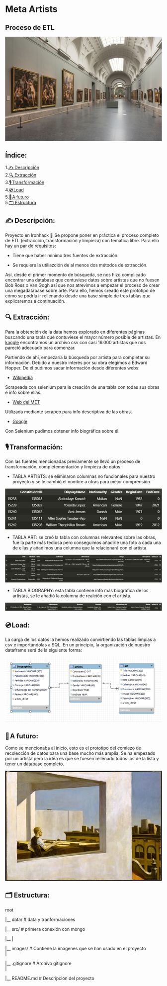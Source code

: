 # Meta Artists

## Proceso de ETL

![oki](./images/museo.jpg)

## Índice:

1.[✍️ Descripción](#descripción)\
2.[🔍 Extracción](#extracción)\
3.[🎙️ Transformación](#tranformación)\
4.[💿 Load](#load)\
5.[🔮 A futuro](#futuro)\
5.[🗂️ Estructura](#estructura)


## ✍️ Descripción:<a name="descripción"/>

Proyecto en Ironhack 🔗  Se propone poner en práctica el proceso completo de ETL (extracción, transformación y limpieza) con temática libre. Para ello hay un par de requisitos:

- Tiene que haber mínimo tres fuentes de extracción.

- Se requiere la utiliazción de al menos dos métodos de extracción.

Así, desde el primer momento de búsqueda, se nos hizo complicado encontrar una database que contuviese datos sobre artistas que no fuesen Bob Ross o Van Gogh así que nos atrevimos a empezar el proceso de crear una megadatabase sobre arte. Para ello, hemos creado este prototipo de cómo se podría ir rellenando desde una base simple de tres tablas que explicaremos a continuación.


## 🔍 Extracción:<a name="extracción"/>

Para la obtención de la data hemos explorado en diferentes páginas buscando una tabla que contuviese el mayor número posible de artistas. En [kaggle](https://www.kaggle.com/) encontramos un archivo csv con casi 16.000 artistas que nos pareció adecuado para comenzar. 

Partiendo de ahí, empezaría la búsqueda por artista para completar su información. Debido a nuestro interés por su obra elegimos a Edward Hopper. De él pudimos sacar información desde diferentes webs:

- [Wikipedia](https://en.wikipedia.org/wiki/Edward_Hopper)

Scrapeada con selenium para la creación de una tabla con todas sus obras e info sobre ellas.

- [Web del MET](https://www.metmuseum.org/)

Utilizada mediante scrapeo para info descriptiva de las obras.

- [Google](https://www.google.com/search?q=edward+hopper&sxsrf=APwXEdfRDCPSb-kwJeEGkvVsFHtleGOijQ%3A1683586208022&ei=oHxZZMt6_aKR1Q-5oI-oDA&ved=0ahUKEwjLyoKv5-b-AhV9UaQEHTnQA8UQ4dUDCA8&uact=5&oq=edward+hopper&gs_lcp=Cgxnd3Mtd2l6LXNlcnAQAzIMCCMQigUQJxBGEPsBMgQIIxAnMgcIIxCKBRAnMg0ILhCDARCxAxCKBRBDMgcIABCKBRBDMgYIABAHEB4yBggAEAcQHjIKCAAQgAQQFBCHAjIOCC4QgAQQxwEQrwEQ1AIyBQgAEIAEOgoIABBHENYEELADOgQIABBHOgcIIxCwAhAnOggIABAIEAcQHkoECEEYAFCVLFi0MWCWM2gBcAJ4AIABXogBsQSSAQE3mAEAoAEByAEHwAEB&sclient=gws-wiz-serp)

Con Selenium pudimos obtener info biográfica sobre él.



## 🎙️ Transformación:<a name="tranformación"/>

Con las fuentes mencionadas previamente se llevó un proceso de transformación, completementación y limpieza de datos. 

- TABLA ARTISTS: se eliminaron columnas no funcionales para nuestro proyecto y se le cambió el nombre a otras para mejor comprensión.

![a](./images/artists.png)

- TABLA ART: se creó la tabla con columnas relevantes sobre las obras, fue la parte más tediosa pero conseguimos añadirle una foto a cada una de ellas y añadimos una columna que la relacionará con el artista.

![r](./images/art.png)

- TABLA BIOGRAPHY: esta tabla contiene info más biográfica de los artistas, se le añadió la columna de realción con el artista.

![b](./images/bio.png)



## 💿 Load:<a name="load"/>


La carga de los datos la hemos realizado convirtiendo las tablas limpias a csv e importándolas a SQL. En un principio, la organización de nuestro dataframe será de la siguiente forma:

![sql](./images/rel.png)



## 🔮 A futuro:<a name="futuro"/>

Como se mencionaba al inicio, esto es el prototipo del comiezo de recolección de datos para una base mucho más amplia. Se ha empezado por un artista pero la idea es que se fuesen rellenado todos los de la lista y tener un database completo.


![sql](./images/office.jpeg)


## 🗂️ Estructura:<a name="estructura"/>

root 

|__ data/              # data y tranformaciones

|__ src/               # primera conexión con mongo

|__ 
|

|__ images/             # Contiene la imágenes que se han usado en el proyecto   
|

|__ .gitignore          # Archivo gitignore     
|

|__ README.md           # Descripción del proyecto
